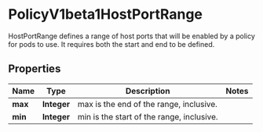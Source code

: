 

# PolicyV1beta1HostPortRange

HostPortRange defines a range of host ports that will be enabled by a policy for pods to use.  It requires both the start and end to be defined.
## Properties

Name | Type | Description | Notes
------------ | ------------- | ------------- | -------------
**max** | **Integer** | max is the end of the range, inclusive. | 
**min** | **Integer** | min is the start of the range, inclusive. | 



